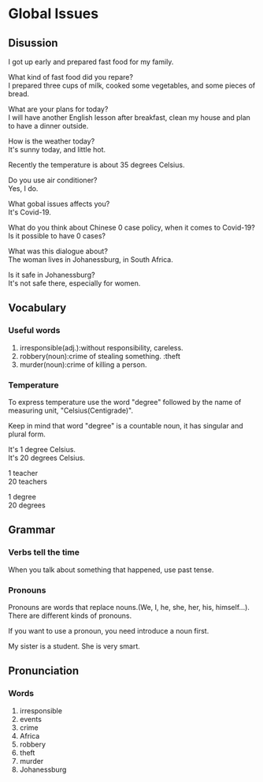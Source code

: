 # Global Issues
## Disussion
I got up early and prepared fast food for my family.  

What kind of fast food did you repare?  
I prepared three cups of milk, cooked some vegetables, and some pieces of bread.  

What are your plans for today?  
I will have another English lesson after breakfast, clean my house and plan to have a dinner outside.   

How is the weather today?  
It's sunny today, and little hot.  

Recently the temperature is about 35 degrees Celsius.  

Do you use air conditioner?  
Yes, I do. 

What gobal issues affects you?  
It's Covid-19.  

What do you think about Chinese 0 case policy, when it comes to Covid-19?  
Is it possible to have 0 cases?  

What was this dialogue about?  
The woman lives in Johanessburg, in South Africa.  

Is it safe in Johanessburg?  
It's not safe there, especially for women.  


## Vocabulary
### Useful words
1. irresponsible(adj.):without responsibility, careless.
1. robbery(noun):crime of stealing something. :theft
1. murder(noun):crime of killing a person.

### Temperature
To express temperature use the word "degree" followed by the name of measuring unit, "Celsius(Centigrade)".  

Keep in mind that word "degree" is a countable noun, it has singular and plural form.  

It's 1 degree Celsius.  
It's 20 degrees Celsius.  

1 teacher  
20 teachers  

1 degree  
20 degrees  

## Grammar
### Verbs tell the time
When you talk about something that happened, use past tense.  

### Pronouns
Pronouns are words that replace nouns.(We, I, he, she, her, his, himself...). There are different kinds of pronouns.  

If you want to use a pronoun, you need introduce a noun first.  

My sister is a student. She is very smart.  


## Pronunciation
### Words
1. irresponsible
1. events
1. crime
1. Africa
1. robbery
1. theft
1. murder
1. Johanessburg
